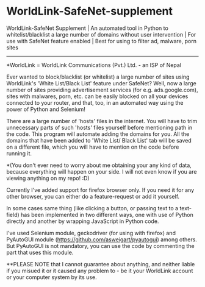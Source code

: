 # WorldLink-SafeNet-supplement
WorldLink-SafeNet Supplement | An automated tool in Python to whitelist/blacklist a large number of domains without user intervention | For use with SafeNet feature enabled | Best for using to filter ad, malware, porn sites

------------------------------------------------------------
*WorldLink = WorldLink Communications (Pvt.) Ltd. - an ISP of Nepal

Ever wanted to block/blacklist (or whitelist) a large number of sites using WorldLink's 'White List/Black List' feature under SafeNet? Well, now a large number of sites providing advertisement services (for e.g. ads.google.com), sites with malwares, porn, etc. can be easily blocked on all your devices connected to your router, and that, too, in an automated way using the power of Python and Selenium! 


There are a large number of 'hosts' files in the internet. You will have to trim unnecessary parts of such 'hosts' files yourself before mentioning path in the code. This program will automate adding the domains for you. All the domains that have been added to 'White List/ Black List' tab will be saved on a different file, which you will have to mention on the code before running it.

*(You don't ever need to worry about me obtaining your any kind of data, because everything will happen on your side. I will not even know if you are viewing anything on my repo! :D)


Currently I've added support for firefox browser only. If you need it for any other browser, you can either do a feature-request or add it yourself.

In some cases same thing (like clicking a button, or passing text to a text-field) has been implemented in two different ways, one with use of Python directly and another by wrapping JavaScript in Python code.

I've used Selenium module, geckodriver (for using with firefox) and PyAutoGUI module (https://github.com/asweigart/pyautogui) among others. But PyAutoGUI is not mandatory, you can use the code by commenting the part that uses this module.



**PLEASE NOTE that I cannot guarantee about anything, and neither liable if you misued it or it caused any problem to - be it your WorldLink account or your computer system by its use.
